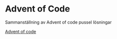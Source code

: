 # Advent of Code

Sammanställning av Advent of code pussel lösningar

[Advent of code](https://adventofcode.com/)
